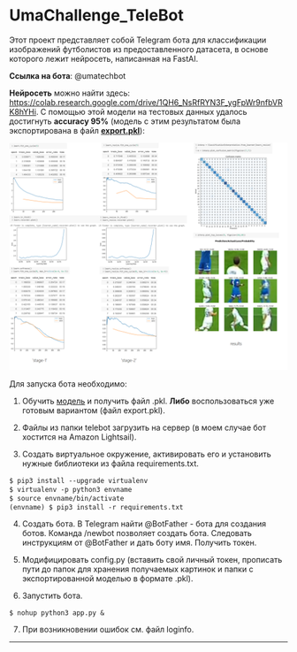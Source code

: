# UmaChallenge_TeleBot

Этот проект представляет собой Telegram бота для классификации изображений футболистов из предоставленного датасета, в основе которого лежит нейросеть, написанная на FastAI.

**Ссылка на бота**: @umatechbot

**Нейросеть** можно найти здесь: https://colab.research.google.com/drive/1QH6_NsRfRYN3F_ygFpWr9nfbVRK8hYHi.
С помощью этой модели на тестовых данных удалось достигнуть **accuracy 95%** (модель с этим результатом была экспортирована в файл **[export.pkl](https://drive.google.com/open?id=1eZ0GUVUKWkVGuhbBem4h0ujZvrhsbSZ4)**):

![Image alt](https://github.com/zzomg/UmaChallenge_TeleBot/blob/master/res.png)

Для запуска бота необходимо:

1. Обучить [модель](https://colab.research.google.com/drive/1QH6_NsRfRYN3F_ygFpWr9nfbVRK8hYHi) и получить файл .pkl. **Либо** воспользоваться уже готовым вариантом (файл export.pkl).

2. Файлы из папки telebot загрузить на сервер (в моем случае бот хостится на Amazon Lightsail). 

3. Создать виртуальное окружение, активировать его и установить нужные библиотеки из файла requirements.txt. 
```
$ pip3 install --upgrade virtualenv
$ virtualenv -p python3 envname
$ source envname/bin/activate
(envname) $ pip3 install -r requirements.txt
```

4. Создать бота. В Telegram найти @BotFather - бота для создания ботов. Команда /newbot позволяет создать бота. Следовать инструкциям от @BotFather и дать боту имя. Получить токен.

5. Модифицировать config.py (вставить свой личный токен, прописать пути до папок для хранения получаемых картинок и папки с экспортированной моделью в формате .pkl).

6. Запустить бота.
```
$ nohup python3 app.py &
```

7. При возникновении ошибок см. файл loginfo. 

---
